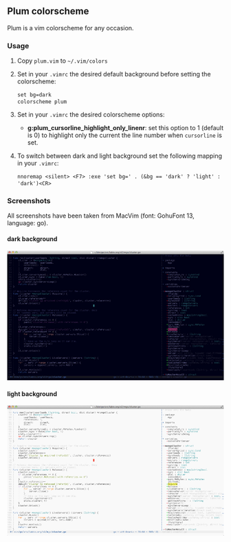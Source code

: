 ## Plum colorscheme

Plum is a vim colorscheme for any occasion.

### Usage

1. Copy `plum.vim` to `~/.vim/colors`

2. Set in your `.vimrc` the desired default background before setting the colorscheme:

    ```vim
    set bg=dark
    colorscheme plum
    ```

3. Set in your `.vimrc` the desired colorscheme options: 
    
    - **g:plum_cursorline_highlight_only_linenr**: set this option to 1 (default is 0) to highlight only the current the line number when `cursorline` is set.
     
4. To switch between dark and light background set the following mapping in your `.vimrc`:

    ```vim
    nnoremap <silent> <F7> :exe 'set bg=' . (&bg == 'dark' ? 'light' : 'dark')<CR>   
    ```

### Screenshots

All screenshots have been taken from MacVim (font: GohuFont 13, language: go).

#### dark background
![Screenshot](extra/dark.jpg "The plum colorscheme with dark background (language: go)")   

#### light background
![Screenshot](extra/light.jpg "The plum colorscheme with light background (language: go)")   
